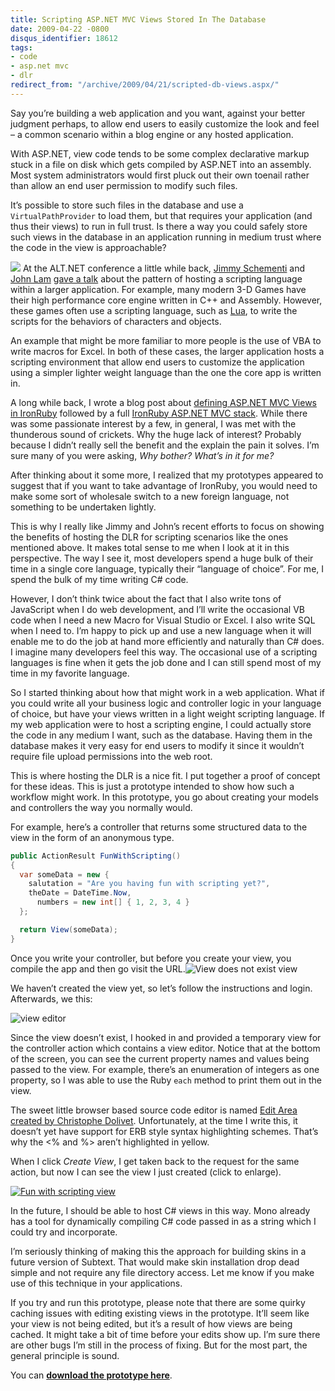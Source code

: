 ```yaml
---
title: Scripting ASP.NET MVC Views Stored In The Database
date: 2009-04-22 -0800
disqus_identifier: 18612
tags:
- code
- asp.net mvc
- dlr
redirect_from: "/archive/2009/04/21/scripted-db-views.aspx/"
---
```


Say you’re building a web application and you want, against your better
judgment perhaps, to allow end users to easily customize the look and
feel – a common scenario within a blog engine or any hosted application.

With ASP.NET, view code tends to be some complex declarative markup
stuck in a file on disk which gets compiled by ASP.NET into an assembly.
Most system administrators would first pluck out their own toenail
rather than allow an end user permission to modify such files.

It’s possible to store such files in the database and use a
`VirtualPathProvider` to load them, but that requires your application
(and thus their views) to run in full trust. Is there a way you could
safely store such views in the database in an application running in
medium trust where the code in the view is approachable?

[![](https://haacked.com/images/haacked_com/WindowsLiveWriter/HostingASP.NETMVCViewsInTheDatabase_134EA/fun-scripting_thumb.jpg)](https://haacked.com/images/haacked_com/WindowsLiveWriter/HostingASP.NETMVCViewsInTheDatabase_134EA/fun-scripting_2.jpg)
At the ALT.NET conference a little while back, [Jimmy
Schementi](http://blog.jimmy.schementi.com/ "Jimmy Schementi") and [John
Lam](http://www.iunknown.com/ "John Lam") [gave a
talk](https://haacked.com/archive/2009/03/01/altnetseattle-day-three.aspx "ALT.NET Seattle Day 3")
about the pattern of hosting a scripting language within a larger
application. For example, many modern 3-D Games have their high
performance core engine written in C++ and Assembly. However, these
games often use a scripting language, such as
[Lua](http://www.lua.org/ "Lua programming language"), to write the
scripts for the behaviors of characters and objects.

An example that might be more familiar to more people is the use of VBA
to write macros for Excel. In both of these cases, the larger
application hosts a scripting environment that allow end users to
customize the application using a simpler lighter weight language than
the one the core app is written in.

A long while back, I wrote a blog post about [defining ASP.NET MVC Views
in
IronRuby](https://haacked.com/archive/2008/04/22/defining-asp.net-mvc-routes-and-views-in-ironruby.aspx "Defining Views in IronRuby")
followed by a full [IronRuby ASP.NET MVC
stack](https://haacked.com/archive/2009/02/17/aspnetmvc-ironruby-with-filters.aspx "IronRuby ASP.NET MVC").
While there was some passionate interest by a few, in general, I was met
with the thunderous sound of crickets. Why the huge lack of interest?
Probably because I didn’t really sell the benefit and the explain the
pain it solves. I’m sure many of you were asking, *Why bother? What’s in
it for me?*

After thinking about it some more, I realized that my prototypes
appeared to suggest that if you want to take advantage of IronRuby, you
would need to make some sort of wholesale switch to a new foreign
language, not something to be undertaken lightly.

This is why I really like Jimmy and John’s recent efforts to focus on
showing the benefits of hosting the DLR for scripting scenarios like the
ones mentioned above. It makes total sense to me when I look at it in
this perspective. The way I see it, most developers spend a huge bulk of
their time in a single core language, typically their “language of
choice”. For me, I spend the bulk of my time writing C\# code.

However, I don’t think twice about the fact that I also write tons of
JavaScript when I do web development, and I’ll write the occasional VB
code when I need a new Macro for Visual Studio or Excel. I also write
SQL when I need to. I’m happy to pick up and use a new language when it
will enable me to do the job at hand more efficiently and naturally than
C\# does. I imagine many developers feel this way. The occasional use of
a scripting languages is fine when it gets the job done and I can still
spend most of my time in my favorite language.

So I started thinking about how that might work in a web application.
What if you could write all your business logic and controller logic in
your language of choice, but have your views written in a light weight
scripting language. If my web application were to host a scripting
engine, I could actually store the code in any medium I want, such as
the database. Having them in the database makes it very easy for end
users to modify it since it wouldn’t require file upload permissions
into the web root.

This is where hosting the DLR is a nice fit. I put together a proof of
concept for these ideas. This is just a prototype intended to show how
such a workflow might work. In this prototype, you go about creating
your models and controllers the way you normally would.

For example, here’s a controller that returns some structured data to
the view in the form of an anonymous type.

```csharp
public ActionResult FunWithScripting()
{
  var someData = new { 
    salutation = "Are you having fun with scripting yet?", 
    theDate = DateTime.Now,
      numbers = new int[] { 1, 2, 3, 4 } 
  };

  return View(someData);
}
```

Once you write your controller, but before you create your view, you
compile the app and then go visit the URL.![View does not exist
view](https://haacked.com/images/haacked_com/WindowsLiveWriter/HostingASP.NETMVCViewsInTheDatabase_134EA/view-does-not-exist_11.png "View does not exist view")

We haven’t created the view yet, so let’s follow the instructions and
login. Afterwards, we this:

![view
editor](https://haacked.com/images/haacked_com/WindowsLiveWriter/HostingASP.NETMVCViewsInTheDatabase_134EA/view-editor_3.png "view editor")

Since the view doesn’t exist, I hooked in and provided a temporary view
for the controller action which contains a view editor. Notice that at
the bottom of the screen, you can see the current property names and
values being passed to the view. For example, there’s an enumeration of
integers as one property, so I was able to use the Ruby `each` method to
print them out in the view.

The sweet little browser based source code editor is named [Edit Area
created by Christophe
Dolivet](http://www.cdolivet.com/index.php?page=editArea&sess=d7189c4b90423ed1b1aff26ec520caba "Edit Area").
Unfortunately, at the time I write this, it doesn’t yet have support for
ERB style syntax highlighting schemes. That’s why the \<% and %\> aren’t
highlighted in yellow.

When I click *Create View*, I get taken back to the request for the same
action, but now I can see the view I just created (click to enlarge).

[![Fun with scripting
view](https://haacked.com/images/haacked_com/WindowsLiveWriter/HostingASP.NETMVCViewsInTheDatabase_134EA/fun-with-scripting-view_thumb.png "Fun with scripting view")](https://haacked.com/images/haacked_com/WindowsLiveWriter/HostingASP.NETMVCViewsInTheDatabase_134EA/fun-with-scripting-view_2.png)

In the future, I should be able to host C\# views in this way. Mono
already has a tool for dynamically compiling C\# code passed in as a
string which I could try and incorporate.

I’m seriously thinking of making this the approach for building skins in
a future version of Subtext. That would make skin installation drop dead
simple and not require any file directory access. Let me know if you
make use of this technique in your applications.

If you try and run this prototype, please note that there are some
quirky caching issues with editing existing views in the prototype.
It’ll seem like your view is not being edited, but it’s a result of how
views are being cached. It might take a bit of time before your edits
show up. I’m sure there are other bugs I’m still in the process of
fixing. But for the most part, the general principle is sound.

You can **[download the prototype
here](http://code.haacked.com/mvc-1.0/IronRubyViews.zip "IronRuby Views in Db")**.


